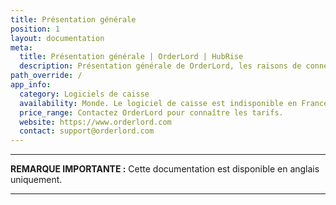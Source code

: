 ```yaml
---
title: Présentation générale
position: 1
layout: documentation
meta:
  title: Présentation générale | OrderLord | HubRise
  description: Présentation générale de OrderLord, les raisons de connecter votre caisse à HubRise et les fonctionnalités de l'intégration avec HubRise.
path_override: /
app_info:
  category: Logiciels de caisse
  availability: Monde. Le logiciel de caisse est indisponible en France.
  price_range: Contactez OrderLord pour connaître les tarifs.
  website: https://www.orderlord.com
  contact: support@orderlord.com
---
```


---

**REMARQUE IMPORTANTE :** Cette documentation est disponible <Link to="/apps/orderlord" addLocalePrefix={false}>en anglais uniquement</Link>.

---

